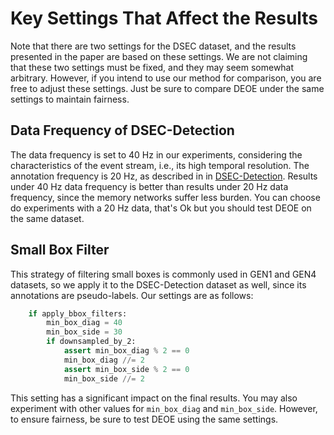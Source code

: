 # Key Settings That Affect the Results
Note that there are two settings for the DSEC dataset, and the results presented in the paper are based on these settings.
We are not claiming that these two settings must be fixed, and they may seem somewhat arbitrary. However, if you intend to
use our method for comparison, you are free to adjust these settings. Just be sure to compare DEOE under the same settings
to maintain fairness.

## Data Frequency of DSEC-Detection 
The data frequency is set to 40 Hz in our experiments, considering the characteristics of the event stream, i.e., its high
temporal resolution. The annotation frequency is 20 Hz, as described in in [DSEC-Detection](https://dsec.ifi.uzh.ch/dsec-detection/). Results under 40 Hz data frequency 
is better than results under 20 Hz data frequency, since the memory networks suffer less burden. You can choose do experiments with a
20 Hz data, that's Ok but you should test DEOE on the same dataset.

## Small Box Filter
This strategy of filtering small boxes is commonly used in GEN1 and GEN4 datasets, so we apply it to the DSEC-Detection dataset as well,
since its annotations are pseudo-labels. Our settings are as follows:
```python
    if apply_bbox_filters:
        min_box_diag = 40
        min_box_side = 30
        if downsampled_by_2:
            assert min_box_diag % 2 == 0
            min_box_diag //= 2
            assert min_box_side % 2 == 0
            min_box_side //= 2
```
This setting has a significant impact on the final results. You may also experiment with other values for `min_box_diag` and `min_box_side`. However,
to ensure fairness, be sure to test DEOE using the same settings.



